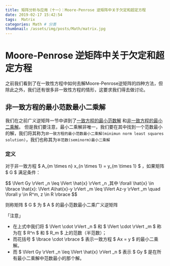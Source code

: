 ```yaml
---
title: 矩阵分析与应用（十一）：Moore-Penrose 逆矩阵中关于欠定和超定方程
date: 2019-02-17 15:42:54
tags:  Matrix
categories: Math # 分类
thumbnail: /assets/img/posts/Math/matrix.jpg
---
```


# Moore-Penrose 逆矩阵中关于欠定和超定方程

之前我们看到了在一致性方程中如何去解Moore-Penrose逆矩阵的四种方法，但除此之外，我们还有很多非一致性方程的情形，这要求我们得去做讨论。

## 非一致方程的最小范数最小二乘解

我们在之前广义逆矩阵一节中讲到了[一致方程的最小范数解](/2019-01-17-math-matrix-8/#一致方程的最小范数解) 和[非一致方程的最小二乘解](/2019-01-17-math-matrix-8/#非一致方程的最小二乘解)。
但是我们要注意，最小二乘解非唯一，我们要在其中找到一个范数最小的解，我们将其称为`非一致方程的最小范数最小二乘解(minimun norm least squares solution)`，我们也称其为`半范数(seminorm)最小二乘解`

### 定义

对于非一致方程 $ A_{m \times n} x_{n \times 1} = y_{m \times 1} $  ，如果矩阵 $ G $ 满足条件：

<p>
$$
\lVert Gy \rVert _n \leq \lVert \hat{x} \rVert _n   ,其中 \forall \hat{x} \in \lbrace \hat{x}: \lVert A\hat{x}-y \rVert _m \leq \lVert Az-y \rVert _m  \quad \forall y \in R^m, z \in R \rbrace
$$
</p>

则称矩阵 $ G $ 为 $ A $ 的最小范数最小二乘广义逆矩阵

「注意」
- 在上式中我们将 $ \lVert \cdot \rVert _n $ 和 $ \lVert \cdot \rVert _m $ 称为在 $ R^n $ 和 $ R_m $ 上的范数（半范数）；
- 而花括号 $ \lbrace \cdot \rbrace $ 表示一致方程 $ Ax = y $ 的最小二乘解。
- 而 $ \lVert Gy \rVert _n \leq \lVert \hat{x} \rVert _n $ 表示 $ Gy $ 是在所有最小二乘解中范数最小的那个解。

